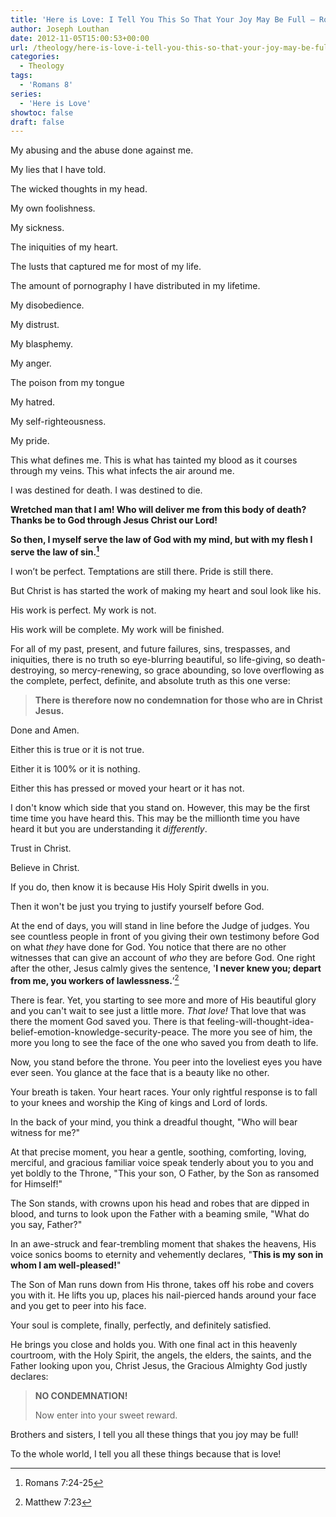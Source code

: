 ```yaml
---
title: 'Here is Love: I Tell You This So That Your Joy May Be Full – Romans 8:1'
author: Joseph Louthan
date: 2012-11-05T15:00:53+00:00
url: /theology/here-is-love-i-tell-you-this-so-that-your-joy-may-be-full-romans-81/
categories:
  - Theology
tags:
  - 'Romans 8'
series:
  - 'Here is Love'
showtoc: false
draft: false
---
```

My abusing and the abuse done against me.

My lies that I have told.

The wicked thoughts in my head.

My own foolishness.

My sickness.

The iniquities of my heart.

The lusts that captured me for most of my life.

The amount of pornography I have distributed in my lifetime.

My disobedience.

My distrust.

My blasphemy.

My anger.

The poison from my tongue

My hatred.

My self-righteousness.

My pride.

This what defines me. This is what has tainted my blood as it courses through my veins. This what infects the air around me.

I was destined for death. I was destined to die.

**Wretched man that I am! Who will deliver me from this body of death? Thanks be to God through Jesus Christ our Lord!**

**So then, I myself serve the law of God with my mind, but with my flesh I serve the law of sin.[^1]**

I won’t be perfect. Temptations are still there. Pride is still there.

But Christ is has started the work of making my heart and soul look like his.

His work is perfect. My work is not.

His work will be complete. My work will be finished.

For all of my past, present, and future failures, sins, trespasses, and iniquities, there is no truth so eye-blurring beautiful, so life-giving, so death-destroying, so mercy-renewing, so grace abounding, so love overflowing as the complete, perfect, definite, and absolute truth as this one verse:

> **There is therefore now no condemnation for those who are in Christ Jesus.**

Done and Amen.

Either this is true or it is not true.

Either it is 100% or it is nothing.

Either this has pressed or moved your heart or it has not.

I don't know which side that you stand on. However, this may be the first time time you have heard this. This may be the millionth time you have heard it but you are understanding it _differently_.

Trust in Christ.

Believe in Christ.

If you do, then know it is because His Holy Spirit dwells in you.

Then it won't be just you trying to justify yourself before God.

At the end of days, you will stand in line before the Judge of judges. You see countless people in front of you giving their own testimony before God on what _they_ have done for God. You notice that there are no other witnesses that can give an account of _who_ they are before God. One right after the other, Jesus calmly gives the sentence, '**I never knew you; depart from me, you workers of lawlessness.**’[^2]

There is fear. Yet, you starting to see more and more of His beautiful glory and you can't wait to see just a little more. _That love!_ That love that was there the moment God saved you. There is that feeling-will-thought-idea-belief-emotion-knowledge-security-peace. The more you see of him, the more you long to see the face of the one who saved you from death to life.

Now, you stand before the throne. You peer into the loveliest eyes you have ever seen. You glance at the face that is a beauty like no other.

Your breath is taken. Your heart races. Your only rightful response is to fall to your knees and worship the King of kings and Lord of lords.

In the back of your mind, you think a dreadful thought, "Who will bear witness for me?"

At that precise moment, you hear a gentle, soothing, comforting, loving, merciful, and gracious familiar voice speak tenderly about you to you and yet boldly to the Throne, "This your son, O Father, by the Son as ransomed for Himself!"

The Son stands, with crowns upon his head and robes that are dipped in blood, and turns to look upon the Father with a beaming smile, "What do you say, Father?"

In an awe-struck and fear-trembling moment that shakes the heavens, His voice sonics booms to eternity and vehemently declares, "**This is my son in whom I am well-pleased!**"

The Son of Man runs down from His throne, takes off his robe and covers you with it. He lifts you up, places his nail-pierced hands around your face and you get to peer into his face.

Your soul is complete, finally, perfectly, and definitely satisfied.

He brings you close and holds you. With one final act in this heavenly courtroom, with the Holy Spirit, the angels, the elders, the saints, and the Father looking upon you, Christ Jesus, the Gracious Almighty God justly declares:

> **NO CONDEMNATION!**
>
> Now enter into your sweet reward.

Brothers and sisters, I tell you all these things that you joy may be full!

To the whole world, I tell you all these things because that is love!

[^1]: Romans 7:24-25
[^2]: Matthew 7:23
